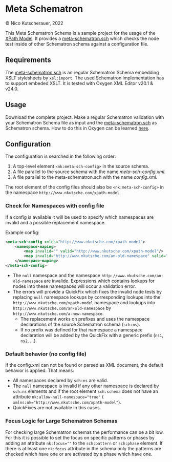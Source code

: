 # Meta Schematron

© Nico Kutscherauer, 2022

This Meta Schematron Schema is a sample project for the usage of the [XPath Model](https://github.com/nkutsche/xpath-model). It provides a [meta-schematron.sch](meta-schematron.sch) which checks the node test inside of other Schematron schema against a configuration file.

## Requirements

The [meta-schematron.sch](meta-schematron.sch) is an regular Schematron Schema embedding XSLT stylesheets by `xsl:import`. The used Schematron implementation has to support embeded XSLT. It is tested with Oxygen XML Editor v20.1 & v24.0.

## Usage

Download the complete project. Make a regular Schematron validation with your Schematron Schema file as input and the [meta-schematron.sch](meta-schematron.sch) as Schematron schema. How to do this in Oxygen can be learned [here](https://www.oxygenxml.com/doc/versions/24.0/ug-editor/topics/validating-XML-documents-against-schema.html).

## Configuration

The configuration is searched in the following order:

1. A top-level element `<nk:meta-sch-config>` in the source schema.
1. A file parallel to the source schema with the name *meta-sch-config.xml*.
1. A file parallel to the meta-schematron.sch with the name *config.xml*.

The root element of the config files should also be `<nk:meta-sch-config>` in the namespace `http://www.nkutsche.com/xpath-model`. 

### Check for Namespaces with config file

If a config is available it will be used to specify which namespaces are invalid and a possible replacement namespace.

Example config:

```xml
<meta-sch-config xmlns="http://www.nkutsche.com/xpath-model">
    <namespace-maping>
        <map invalid="" valid="http://www.nkutsche.com/xpath-model"/>
        <map invalid="http://www.nkutsche.com/an-old-namespace" valid="http://www.nkutsche.com/a-new-namespace"/>
    </namespace-maping>
</meta-sch-config>
```

* The `null` namespace and the namespace `http://www.nkutsche.com/an-old-namespace` are invalide. Expressions which contains lookups for nodes into these namespaces will occur a validation error.
* The errors will provide a QuickFix which fixes the invalid node tests by replacing `null` namespace lookups by corresponding lookups into the `http://www.nkutsche.com/xpath-model` namespace and lookups into `http://www.nkutsche.com/an-old-namespace` by `http://www.nkutsche.com/a-new-namespace`.
    * The replacement works on prefixes and uses the namespace declarations of the source Schematron schema (`sch:ns`).
    * If no prefix was defined for that namespace a namespace declaration will be added by the QuickFix with a generic prefix (`ns1`, `ns2`, ...).

### Default behavior (no config file)

If the config.xml can not be found or parsed as XML document, the default behavior is applied. That means:

* All namespaces declared by `sch:ns` are valid.
* The `null` namespace is invalid if any other namespace is declared by `sch:ns` elements and if the root element `sch:schema` does not have an attribute `nk:allow-null-namespace="true"` (` xmlns:nk="http://www.nkutsche.com/xpath-model"`).
* QuickFixes are not available in this cases.


### Focus Logic for Large Schematron Schemas

For checking large Schematron schemas the performance can be a bit low. For this it is possible to set the focus on specific patterns or phases by adding an attribute `nk:focus=""` to the `sch:pattern` or `sch:phase` element. If there is at least one `nk:focus` attribute in the schema only the patterns are checked which have one or are activated by a phase which have one.

